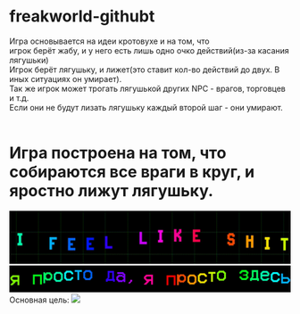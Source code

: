 # freakworld-githubt
Игра основывается на идеи кротовухе и на том, что <br/>
игрок берёт жабу, и у него есть лишь одно очко действий(из-за касания лягушьки)<br/>
Игрок берёт лягушьку, и лижет(это ставит кол-во действий до двух. В иных ситуациях он умирает).<br/>
Так же игрок может трогать лягушькой других NPC - врагов, торговцев и т.д.<br/>
Если они не будут лизать лягушьку каждый второй шаг - они умирают.<br/><br/>
<h1>Игра построена на том, что собираются все враги в круг, и яростно лижут лягушьку.</h1>
<img src="https://raw.githubusercontent.com/Fluiser/freakworld-githubt/main/readme_imgs/ifeellikeshit.gif">
<img src="https://raw.githubusercontent.com/Fluiser/freakworld-githubt/main/readme_imgs/prev.gif">
Основная цель:
<img src="https://raw.githubusercontent.com/Fluiser/freakworld-githubt/main/readme_imgs/krot.gif">
